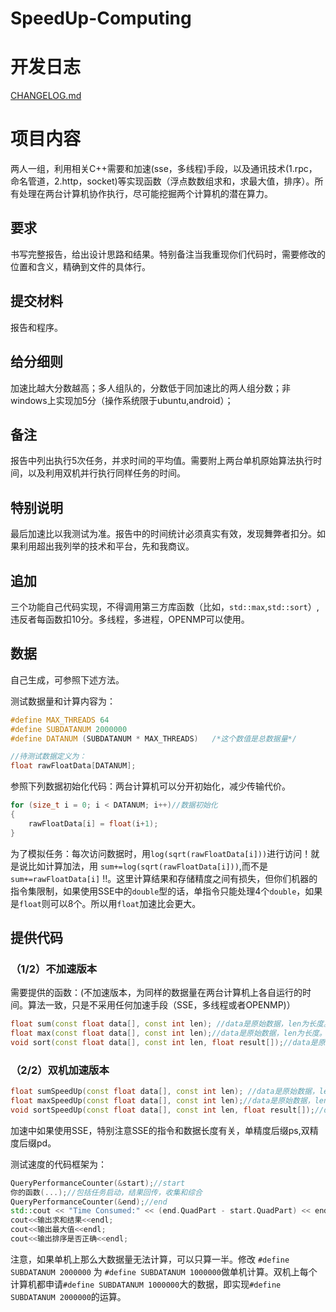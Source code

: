 # SpeedUp-Computing

# 开发日志
[CHANGELOG.md](./docs/CHANGELOG.md)

# 项目内容
两人一组，利用相关C++需要和加速(sse，多线程)手段，以及通讯技术(1.rpc，命名管道，2.http，socket)等实现函数（浮点数数组求和，求最大值，排序）。所有处理在两台计算机协作执行，尽可能挖掘两个计算机的潜在算力。

## 要求
书写完整报告，给出设计思路和结果。特别备注当我重现你们代码时，需要修改的位置和含义，精确到文件的具体行。

## 提交材料
报告和程序。

## 给分细则
加速比越大分数越高；多人组队的，分数低于同加速比的两人组分数；非windows上实现加5分（操作系统限于ubuntu,android）；

## 备注
报告中列出执行5次任务，并求时间的平均值。需要附上两台单机原始算法执行时间，以及利用双机并行执行同样任务的时间。

## 特别说明
最后加速比以我测试为准。报告中的时间统计必须真实有效，发现舞弊者扣分。如果利用超出我列举的技术和平台，先和我商议。

## 追加
三个功能自己代码实现，不得调用第三方库函数（比如，`std::max`,`std::sort`）,违反者每函数扣10分。多线程，多进程，OPENMP可以使用。

## 数据
自己生成，可参照下述方法。

测试数据量和计算内容为：

```cpp
#define MAX_THREADS 64
#define SUBDATANUM 2000000
#define DATANUM (SUBDATANUM * MAX_THREADS)   /*这个数值是总数据量*/

//待测试数据定义为：
float rawFloatData[DATANUM];
```

参照下列数据初始化代码：两台计算机可以分开初始化，减少传输代价。
```cpp
for (size_t i = 0; i < DATANUM; i++)//数据初始化
{
	rawFloatData[i] = float(i+1);
}
```

为了模拟任务：每次访问数据时，用`log(sqrt(rawFloatData[i]))`进行访问！就是说比如计算加法，用 `sum+=log(sqrt(rawFloatData[i]))`,而不是`sum+=rawFloatData[i]` !!。这里计算结果和存储精度之间有损失，但你们机器的指令集限制，如果使用SSE中的`double`型的话，单指令只能处理4个`double`，如果是`float`则可以8个。所以用`float`加速比会更大。

## 提供代码
### （1/2）不加速版本  
需要提供的函数：(不加速版本，为同样的数据量在两台计算机上各自运行的时间。算法一致，只是不采用任何加速手段（SSE，多线程或者OPENMP)）

```cpp
float sum(const float data[], const int len); //data是原始数据，len为长度。结果通过函数返回
float max(const float data[], const int len);//data是原始数据，len为长度。结果通过函数返回
void sort(const float data[], const int len, float result[]);//data是原始数据，len为长度。排序结果在result中。
```

### （2/2）双机加速版本  
```cpp
float sumSpeedUp(const float data[], const int len); //data是原始数据，len为长度。结果通过函数返回
float maxSpeedUp(const float data[], const int len);//data是原始数据，len为长度。结果通过函数返回
void sortSpeedUp(const float data[], const int len, float result[]);//data是原始数据，len为长度。排序结果在result中。
```
加速中如果使用SSE，特别注意SSE的指令和数据长度有关，单精度后缀ps,双精度后缀pd。

测试速度的代码框架为：
```cpp
QueryPerformanceCounter(&start);//start  
你的函数(...);//包括任务启动，结果回传，收集和综合
QueryPerformanceCounter(&end);//end
std::cout << "Time Consumed:" << (end.QuadPart - start.QuadPart) << endl;
cout<<输出求和结果<<endl;
cout<<输出最大值<<endl;
cout<<输出排序是否正确<<endl;
```

注意，如果单机上那么大数据量无法计算，可以只算一半。修改 `#define SUBDATANUM 2000000` 为 `#define SUBDATANUM 1000000`做单机计算。双机上每个计算机都申请`#define SUBDATANUM 1000000`大的数据，即实现`#define SUBDATANUM 2000000`的运算。